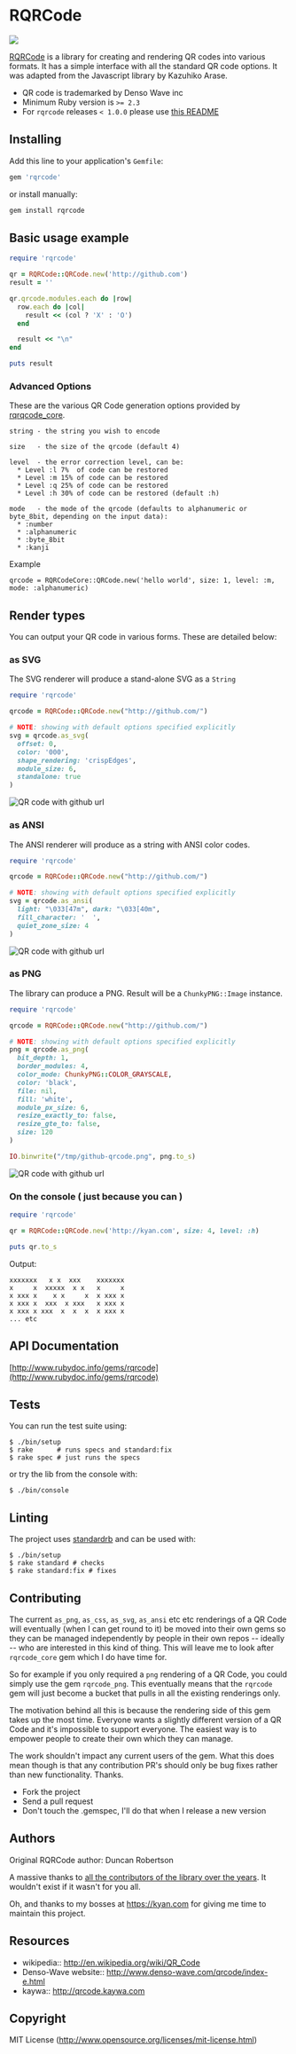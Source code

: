 # RQRCode

![](https://github.com/whomwah/rqrcode/workflows/rqrcode/badge.svg)


[RQRCode](https://github.com/whomwah/rqrcode) is a library for creating and rendering QR codes into various formats. It has a simple interface with all the standard QR code options. It was adapted from the Javascript library by Kazuhiko Arase.

* QR code is trademarked by Denso Wave inc
* Minimum Ruby version is `>= 2.3`
* For `rqrcode` releases `< 1.0.0` please use [this README](https://github.com/whomwah/rqrcode/blob/cd2732a68434e6197c219e6c8cbdadfce0c4c4f3/README.md)

## Installing

Add this line to your application's `Gemfile`:

```ruby
gem 'rqrcode'
```

or install manually:

```ruby
gem install rqrcode
```

## Basic usage example

```ruby
require 'rqrcode'

qr = RQRCode::QRCode.new('http://github.com')
result = ''

qr.qrcode.modules.each do |row|
  row.each do |col|
    result << (col ? 'X' : 'O')
  end

  result << "\n"
end

puts result
```

### Advanced Options

These are the various QR Code generation options provided by [rqrqcode_core](https://github.com/whomwah/rqrcode_core).

```
string - the string you wish to encode

size   - the size of the qrcode (default 4)

level  - the error correction level, can be:
  * Level :l 7%  of code can be restored
  * Level :m 15% of code can be restored
  * Level :q 25% of code can be restored
  * Level :h 30% of code can be restored (default :h)

mode   - the mode of the qrcode (defaults to alphanumeric or byte_8bit, depending on the input data):
  * :number
  * :alphanumeric
  * :byte_8bit
  * :kanji
```

Example

```
qrcode = RQRCodeCore::QRCode.new('hello world', size: 1, level: :m, mode: :alphanumeric)
```

## Render types

You can output your QR code in various forms. These are detailed below:

### as SVG

The SVG renderer will produce a stand-alone SVG as a `String`

```ruby
require 'rqrcode'

qrcode = RQRCode::QRCode.new("http://github.com/")

# NOTE: showing with default options specified explicitly
svg = qrcode.as_svg(
  offset: 0,
  color: '000',
  shape_rendering: 'crispEdges',
  module_size: 6,
  standalone: true
)
```

![QR code with github url](./images/github-qrcode.svg)

### as ANSI

The ANSI renderer will produce as a string with ANSI color codes.

```ruby
require 'rqrcode'

qrcode = RQRCode::QRCode.new("http://github.com/")

# NOTE: showing with default options specified explicitly
svg = qrcode.as_ansi(
  light: "\033[47m", dark: "\033[40m",
  fill_character: '  ',
  quiet_zone_size: 4
)
```

![QR code with github url](./images/ansi-screen-shot.png)

### as PNG

The library can produce a PNG. Result will be a `ChunkyPNG::Image` instance.

```ruby
require 'rqrcode'

qrcode = RQRCode::QRCode.new("http://github.com/")

# NOTE: showing with default options specified explicitly
png = qrcode.as_png(
  bit_depth: 1,
  border_modules: 4,
  color_mode: ChunkyPNG::COLOR_GRAYSCALE,
  color: 'black',
  file: nil,
  fill: 'white',
  module_px_size: 6,
  resize_exactly_to: false,
  resize_gte_to: false,
  size: 120
)

IO.binwrite("/tmp/github-qrcode.png", png.to_s)
```

![QR code with github url](./images/github-qrcode.png)

### On the console ( just because you can )

```ruby
require 'rqrcode'

qr = RQRCode::QRCode.new('http://kyan.com', size: 4, level: :h)

puts qr.to_s
```

Output:

```
xxxxxxx   x x  xxx    xxxxxxx
x     x  xxxxx  x x   x     x
x xxx x    x x     x  x xxx x
x xxx x  xxx  x xxx   x xxx x
x xxx x xxx  x  x  x  x xxx x
... etc
```

## API Documentation

[http://www.rubydoc.info/gems/rqrcode](http://www.rubydoc.info/gems/rqrcode)

## Tests

You can run the test suite using:

```
$ ./bin/setup
$ rake      # runs specs and standard:fix
$ rake spec # just runs the specs
```

or try the lib from the console with:

```
$ ./bin/console
```

## Linting

The project uses [standardrb](https://github.com/testdouble/standard) and can be used with:

```
$ ./bin/setup
$ rake standard # checks
$ rake standard:fix # fixes
```

## Contributing

The current `as_png`, `as_css`, `as_svg`, `as_ansi` etc etc renderings of a QR Code will eventually (when I can get round to it) be moved into their own gems so they can be managed independently by people in their own repos -- ideally -- who are interested in this kind of thing. This will leave me to look after `rqrcode_core` gem which I do have time for.

So for example if you only required a `png` rendering of a QR Code, you could simply use the gem `rqrcode_png`. This eventually means that the `rqrcode` gem will just become a bucket that pulls in all the existing renderings only.

The motivation behind all this is because the rendering side of this gem takes up the most time. Everyone wants a slightly different version of a QR Code and it's impossible to support everyone. The easiest way is to empower people to create their own which they can manage.

The work shouldn't impact any current users of the gem. What this does mean though is that any contribution PR's should only be bug fixes rather than new functionality. Thanks.

* Fork the project
* Send a pull request
* Don't touch the .gemspec, I'll do that when I release a new version

## Authors

Original RQRCode author: Duncan Robertson

A massive thanks to [all the contributors of the library over the years](https://github.com/whomwah/rqrcode/graphs/contributors). It wouldn't exist if it wasn't for you all.

Oh, and thanks to my bosses at https://kyan.com for giving me time to maintain this project.

## Resources

* wikipedia:: http://en.wikipedia.org/wiki/QR_Code
* Denso-Wave website:: http://www.denso-wave.com/qrcode/index-e.html
* kaywa:: http://qrcode.kaywa.com

## Copyright

MIT License (http://www.opensource.org/licenses/mit-license.html)
